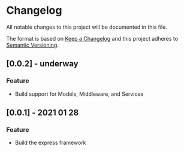 # Changelog
All notable changes to this project will be documented in this file.

The format is based on [Keep a Changelog](http://keepachangelog.com/en/1.0.0/)
and this project adheres to [Semantic Versioning](http://semver.org/spec/v2.0.0.html).
## [0.0.2] - underway
### Feature
* Build support for Models, Middleware, and Services
## [0.0.1] - 2021 01 28
### Feature
* Build the express framework
